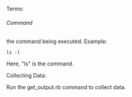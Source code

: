 Terms:

###### Command

 the command being executed.  Example:

    ls -l

Here, "ls" is the command.

Collecting Data:

Run the get_output.rb command to collect data.

